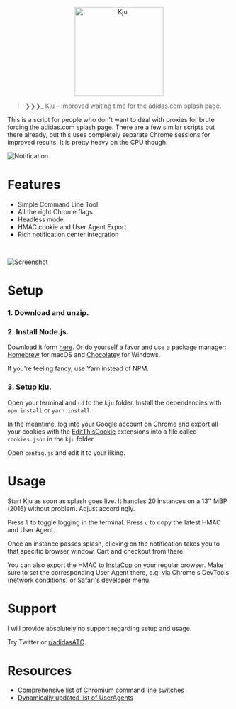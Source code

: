 <p align="center"><img width="200" src="media/icon.png" alt="Kju"></p>

> ❯❯❯_ Kju – Improved waiting time for the adidas.com splash page.

This is a script for people who don't want to deal with proxies for brute forcing the adidas.com splash page. There are a few similar scripts out there already, but this uses completely separate Chrome sessions for improved results. It is pretty heavy on the CPU though.

![Notification](media/notification.png)

# Features

- Simple Command Line Tool
- All the right Chrome flags
- Headless mode
- HMAC cookie and User Agent Export
- Rich notification center integration

<br>

![Screenshot](media/terminal.png)


# Setup

### 1. Download and unzip.

### 2. Install Node.js.

   Download it form [here](https://nodejs.org/en/download/current/). Or do yourself a favor and use a package manager: [Homebrew](https://brew.sh) for macOS and [Chocolatey](https://chocolatey.org) for Windows.

   If you're feeling fancy, use Yarn instead of NPM.

### 3. Setup kju.

   Open your terminal and `cd` to the `kju` folder. Install the dependencies with `npm install` or `yarn install`.

   In the meantime, log into your Google account on Chrome and export all your cookies with the [EditThisCookie](https://chrome.google.com/webstore/detail/editthiscookie/fngmhnnpilhplaeedifhccceomclgfbg) extensions into a file called `cookies.json` in the `kju` folder.

   Open `config.js` and edit it to your liking.

# Usage

Start Kju as soon as splash goes live. It handles 20 instances on a 13'' MBP (2016) without problem. Adjust accordingly.

Press `l` to toggle logging in the terminal. Press `c` to copy the latest HMAC and User Agent.

Once an instance passes splash, clicking on the notification takes you to that specific browser window. Cart and checkout from there.

You can also export the HMAC to [InstaCop](https://github.com/chrfyi/instacop) on your regular browser. Make sure to set the corresponding User Agent there, e.g. via Chrome's DevTools (network conditions) or Safari's developer menu.

# Support

I will provide absolutely no support regarding setup and usage.

Try Twitter or [r/adidasATC](https://reddit.com/r/adidasATC).

# Resources

- [Comprehensive list of Chromium command line switches](https://peter.sh/experiments/chromium-command-line-switches/)
- [Dynamically updated list of UserAgents](https://techblog.willshouse.com/2012/01/03/most-common-user-agents/)
